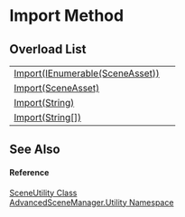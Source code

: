 # Import Method


## Overload List
<table>
<tr>
<td><a href="M_AdvancedSceneManager_Utility_SceneUtility_Import.md">Import(IEnumerable(SceneAsset))</a></td>
<td> </td></tr>
<tr>
<td><a href="M_AdvancedSceneManager_Utility_SceneUtility_Import_3.md">Import(SceneAsset)</a></td>
<td> </td></tr>
<tr>
<td><a href="M_AdvancedSceneManager_Utility_SceneUtility_Import_1.md">Import(String)</a></td>
<td> </td></tr>
<tr>
<td><a href="M_AdvancedSceneManager_Utility_SceneUtility_Import_2.md">Import(String[])</a></td>
<td> </td></tr>
</table>

## See Also


#### Reference
<a href="T_AdvancedSceneManager_Utility_SceneUtility.md">SceneUtility Class</a>  
<a href="N_AdvancedSceneManager_Utility.md">AdvancedSceneManager.Utility Namespace</a>  
